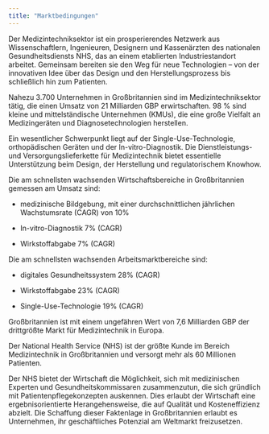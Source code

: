 ```yaml
---
title: "Marktbedingungen"
---
```


Der Medizintechniksektor ist ein prosperierendes Netzwerk aus Wissenschaftlern, Ingenieuren, Designern und Kassenärzten des nationalen Gesundheitsdiensts NHS, das an einem etablierten Industriestandort arbeitet. Gemeinsam bereiten sie den Weg für neue Technologien – von der innovativen Idee über das Design und den Herstellungsprozess bis schließlich hin zum Patienten.

Nahezu 3.700 Unternehmen in Großbritannien sind im Medizintechniksektor tätig, die einen Umsatz von 21 Milliarden GBP erwirtschaften. 98 % sind kleine und mittelständische Unternehmen (KMUs), die eine große Vielfalt an Medizingeräten und Diagnosetechnologien herstellen.

Ein wesentlicher Schwerpunkt liegt auf der Single-Use-Technologie, orthopädischen Geräten und der In-vitro-Diagnostik. Die Dienstleistungs- und Versorgungslieferkette für Medizintechnik bietet essentielle Unterstützung beim Design, der Herstellung und regulatorischem Knowhow.

Die am schnellsten wachsenden Wirtschaftsbereiche in Großbritannien gemessen am Umsatz sind:

-  medizinische Bildgebung, mit einer durchschnittlichen jährlichen Wachstumsrate (CAGR) von 10%

-  In-vitro-Diagnostik 7% (CAGR)

-  Wirkstoffabgabe 7% (CAGR)

Die am schnellsten wachsenden Arbeitsmarktbereiche sind:

- digitales Gesundheitssystem 28% (CAGR)

- Wirkstoffabgabe 23% (CAGR)

- Single-Use-Technologie 19% (CAGR)

Großbritannien ist mit einem ungefähren Wert von 7,6 Milliarden GBP der drittgrößte Markt für Medizintechnik in Europa.

Der National Health Service (NHS) ist der größte Kunde im Bereich Medizintechnik in Großbritannien und versorgt mehr als 60 Millionen Patienten.

Der NHS bietet der Wirtschaft die Möglichkeit, sich mit medizinischen Experten und Gesundheitskommissaren zusammenzutun, die sich gründlich mit Patientenpflegekonzepten auskennen. Dies erlaubt der Wirtschaft eine ergebnisorientierte Herangehensweise, die auf Qualität und Kosteneffizienz abzielt. Die Schaffung dieser Faktenlage in Großbritannien erlaubt es Unternehmen, ihr geschäftliches Potenzial am Weltmarkt freizusetzen.
